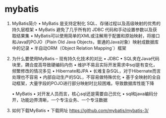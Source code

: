 # mybatis 
1) MyBatis简介
	•	MyBatis 是支持定制化 SQL、存储过程以及高级映射的优秀的持久层框架
	•	MyBatis 避免了几乎所有的 JDBC 代码和手动设置参数以及获取结果集
	•	MyBatis可以使用简单的XML或注解用于配置和原始映射，将接口和Java的POJO（Plain Old Java Objects，普通的Java对象）映射成数据库中的记录
	•	半自动ORM（Object Relation Mapping`）框架

2) 为什么要使用MyBatis – 现有持久化技术的对比
	•	JDBC
	•	SQL夹在Java代码块里，耦合度高导致硬编码内伤
	•	维护不易且实际开发需求中sql是有变化，频繁修改的情况多见
	•	Hibernate和JPA
	•	长难复杂SQL，对于Hibernate而言处理也不容易
	•	内部自动生产的SQL，不容易做特殊优化
	•	基于全映射的全自动框架，大量字段的POJO进行部分映射时比较困难。导致数据库性能下降

	•	MyBatis
	•	对开发人员而言，核心sql还是需要自己优化
	•	sql和java编码分开，功能边界清晰，一个专注业务、一个专注数据

3) 如何下载MyBatis
	•	下载网址
	https://github.com/mybatis/mybatis-3/